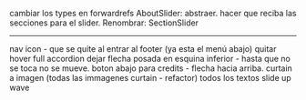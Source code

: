 cambiar los types en forwardrefs
AboutSlider: abstraer. hacer que reciba las secciones para el slider. Renombrar: SectionSlider

---
nav icon -  que se quite al entrar al footer (ya esta el menú abajo)
quitar hover full accordion
dejar flecha posada en esquina inferior - hasta que no se toca no se mueve.
boton abajo para credits - flecha hacia arriba.
curtain a imagen (todas las immagenes curtain - refactor)
todos los textos slide up wave
